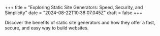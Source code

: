 +++
title = "Exploring Static Site Generators: Speed, Security, and Simplicity"
date = "2024-08-22T10:38:07.045Z"
draft = false
+++

  Discover the benefits of static site generators and how they offer a fast, secure, and easy way to build websites.
        